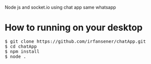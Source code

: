 Node js and socket.io using chat app same whatsapp

<h1>How to running on your desktop</h1>
<pre>$ git clone https://github.com/irfansener/chatApp.git
$ <span class="pl-c1">cd</span> chatApp
$ npm install
$ node <span class="pl-c1">.</span></pre>